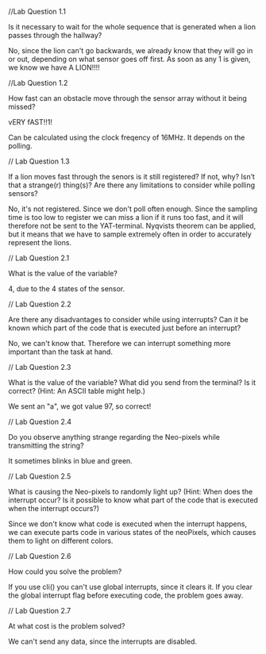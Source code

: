 //Lab Question 1.1

Is it necessary to wait for the whole sequence that is generated when a lion passes through the
hallway?

No, since the lion can't go backwards, we already know that they will go in or out, depending on what sensor goes off first. 
As soon as any 1 is given, we know we have A LION!!!! 

//Lab Question 1.2

How fast can an obstacle move through the sensor array without it being missed?

vERY fAST!!1!

Can be calculated using the clock freqency of 16MHz. It depends on the polling.  

// Lab Question 1.3

If a lion moves fast through the senors is it still registered? If not, why? Isn’t that a strange(r)
thing(s)? Are there any limitations to consider while polling sensors?

No, it's not registered. Since we don't poll often enough. Since the sampling time is too low to register we can miss a lion if it runs too fast, and it will therefore not be sent to the YAT-terminal. Nyqvists theorem can be applied, but it means that we have to sample extremely often in order to accurately represent the lions. 

// Lab Question 2.1

What is the value of the variable?

4, due to the 4 states of the sensor. 

// Lab Question 2.2

Are there any disadvantages to consider while using interrupts? Can it be known which part
of the code that is executed just before an interrupt?

No, we can't know that. Therefore we can interrupt something more important than the task at hand. 

// Lab Question 2.3

What is the value of the variable? What did you send from the terminal? Is it correct? (Hint:
An ASCII table might help.)

We sent an "a", we got value 97, so correct!

// Lab Question 2.4

Do you observe anything strange regarding the Neo-pixels while transmitting the string?

It sometimes blinks in blue and green. 

// Lab Question 2.5

What is causing the Neo-pixels to randomly light up? (Hint: When does the interrupt occur?
Is it possible to know what part of the code that is executed when the interrupt occurs?)

Since we don't know what code is executed when the interrupt happens, we can execute parts code in various states of the neoPixels, which causes them to light on different colors. 

// Lab Question 2.6

How could you solve the problem?

If you use cli() you can't use global interrupts, since it clears it. If you clear the global interrupt flag before executing code, the problem goes away. 

// Lab Question 2.7

At what cost is the problem solved?

We can't send any data, since the interrupts are disabled. 




